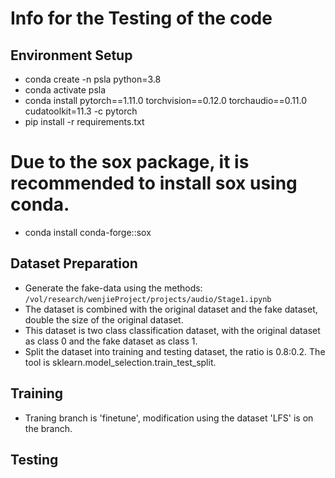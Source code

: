 # Info for the Testing of the code

## Environment Setup
- conda create -n psla python=3.8
- conda activate psla
- conda install pytorch==1.11.0 torchvision==0.12.0 torchaudio==0.11.0 cudatoolkit=11.3 -c pytorch
- pip install -r requirements.txt
# Due to the sox package, it is recommended to install sox using conda.
- conda install conda-forge::sox 

## Dataset Preparation
- Generate the fake-data using the methods: `/vol/research/wenjieProject/projects/audio/Stage1.ipynb`
- The dataset is combined with the original dataset and the fake dataset, double the size of the original dataset.
- This dataset is two class classification dataset, with the original dataset as class 0 and the fake dataset as class 1.
- Split the dataset into training and testing dataset, the ratio is 0.8:0.2. The tool is sklearn.model_selection.train_test_split.

## Training
- Traning branch is 'finetune', modification using the dataset 'LFS' is on the branch.

## Testing


